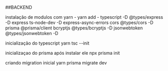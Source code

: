 ##BACKEND

instalação de modulos com yarn - yarn add -
    typescript -D
    @types/express -D
    express
    ts-node-dev -D
    express-async-errors
    cors
    @types/cors -D
    prisma
    @prisma/client
    bcryptjs
    @types/bcryptjs -D
    jsonwebtoken
    @types/jsonwebtoken -D


inicialização do typescript
    yarn tsc --init

inicializaçao do prisma
    após instalar ele 
    npx prisma init

criando migration inicial
    yarn prisma migrate dev

